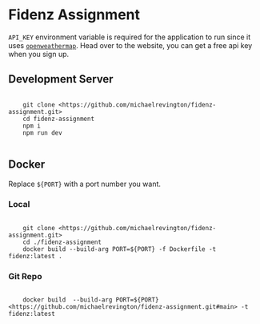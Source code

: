 # Fidenz Assignment

`API_KEY` environment variable is required for the application to run since it uses [` openweathermap `](https://openweathermap.org/). Head over to the website, you can get a free api key when you sign up.

## Development Server

```
  
    git clone <https://github.com/michaelrevington/fidenz-assignment.git>
    cd fidenz-assignment
    npm i
    npm run dev
  
```

## Docker

Replace `${PORT}` with a port number you want.

### Local

```

    git clone <https://github.com/michaelrevington/fidenz-assignment.git> 
    cd ./fidenz-assignment 
    docker build --build-arg PORT=${PORT} -f Dockerfile -t fidenz:latest . 

```

### Git Repo

```
 
    docker build  --build-arg PORT=${PORT}  <https://github.com/michaelrevington/fidenz-assignment.git#main> -t fidenz:latest 

```
